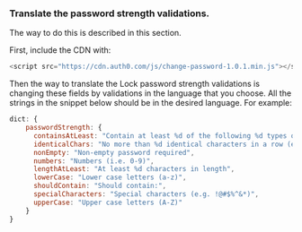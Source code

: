 ### Translate the password strength validations.

The way to do this is described in this section.

First, include the CDN with:

```js
<script src="https://cdn.auth0.com/js/change-password-1.0.1.min.js"></script>
```

Then the way to translate the Lock password strength validations is changing these fields by validations in the language that you choose. All the strings in the snippet below should be in the desired language.
For example:

```js
dict: {
    passwordStrength: {
      containsAtLeast: "Contain at least %d of the following %d types of characters:",
      identicalChars: "No more than %d identical characters in a row (e.g., \"%s\" not allowed)",
      nonEmpty: "Non-empty password required",
      numbers: "Numbers (i.e. 0-9)",
      lengthAtLeast: "At least %d characters in length",
      lowerCase: "Lower case letters (a-z)",
      shouldContain: "Should contain:",
      specialCharacters: "Special characters (e.g. !@#$%^&*)",
      upperCase: "Upper case letters (A-Z)"
    }
}
```


